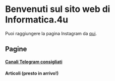 # Benvenuti sul sito web di Informatica.4u
Puoi raggiungere la pagina Instagram da [qui](https://www.instagram.com/informatica.4u/).

## Pagine
#### [Canali Telegram consigliati](https://github.com/Informatica4u/website/blob/gh-pages/telegramchannel.md)
#### Articoli (presto in arrivo!)
